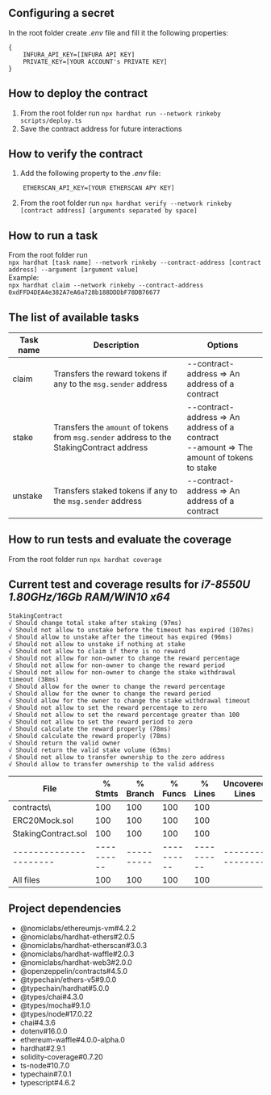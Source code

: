 ## Configuring a secret
In the root folder create *.env* file and fill it the following properties:<br/>
```
{
    INFURA_API_KEY=[INFURA API KEY]
    PRIVATE_KEY=[YOUR ACCOUNT's PRIVATE KEY]
}
```

## How to deploy the contract
1. From the root folder run ``` npx hardhat run --network rinkeby scripts/deploy.ts ```
2. Save the contract address for future interactions

## How to verify the contract
1. Add the following property to the *.env* file:<br/>
```
    ETHERSCAN_API_KEY=[YOUR ETHERSCAN APY KEY]
```
2. From the root folder run ``` npx hardhat verify --network rinkeby [contract address] [arguments separated by space] ```

## How to run a task
From the root folder run<br/>``` npx hardhat [task name] --network rinkeby --contract-address [contract address] --argument [argument value] ```<br/>Example:<br/>``` npx hardhat claim --network rinkeby --contract-address 0xdFFD4DEA4e382A7eA6a728b188DDDbF78DB76677 ```

## The list of available tasks
| Task name | Description                                                                               | Options                                                                                        |
|-----------|-------------------------------------------------------------------------------------------|------------------------------------------------------------------------------------------------|
| claim     | Transfers the reward tokens if any to the `msg.sender` address                            | --contract-address => An address of a contract                                                 |
| stake     | Transfers the `amount` of tokens from `msg.sender` address to the StakingContract address | --contract-address => An address of a contract <br/> --amount => The amount of tokens to stake |
| unstake   | Transfers staked tokens if any to the `msg.sender` address                                | --contract-address => An address of a contract                                                 |

## How to run tests and evaluate the coverage
From the root folder run ``` npx hardhat coverage ```
## Current test and coverage results for *i7-8550U 1.80GHz/16Gb RAM/WIN10 x64*
```
StakingContract
√ Should change total stake after staking (97ms)
√ Should not allow to unstake before the timeout has expired (107ms)
√ Should allow to unstake after the timeout has expired (96ms)
√ Should not allow to unstake if nothing at stake
√ Should not allow to claim if there is no reward
√ Should not allow for non-owner to change the reward percentage
√ Should not allow for non-owner to change the reward period
√ Should not allow for non-owner to change the stake withdrawal timeout (38ms)
√ Should allow for the owner to change the reward percentage
√ Should allow for the owner to change the reward period
√ Should allow for the owner to change the stake withdrawal timeout
√ Should not allow to set the reward percentage to zero
√ Should not allow to set the reward percentage greater than 100
√ Should not allow to set the reward period to zero
√ Should calculate the reward properly (78ms)
√ Should calculate the reward properly (78ms)
√ Should return the valid owner
√ Should return the valid stake volume (63ms)
√ Should not allow to transfer ownership to the zero address
√ Should allow to transfer ownership to the valid address
```
| File                   | % Stmts    | % Branch   | % Funcs    | % Lines    | Uncovered Lines  |
|------------------------|------------|------------|------------|------------|------------------|
| contracts\             | 100        | 100        | 100        | 100        |                  |
| ERC20Mock.sol          | 100        | 100        | 100        | 100        |                  |
| StakingContract.sol    | 100        | 100        | 100        | 100        |                  |
| ---------------------- | ---------- | ---------- | ---------- | ---------- | ---------------- |
| All files              | 100        | 100        | 100        | 100        |                  |

## Project dependencies
* @nomiclabs/ethereumjs-vm#4.2.2
* @nomiclabs/hardhat-ethers#2.0.5
* @nomiclabs/hardhat-etherscan#3.0.3
* @nomiclabs/hardhat-waffle#2.0.3
* @nomiclabs/hardhat-web3#2.0.0
* @openzeppelin/contracts#4.5.0
* @typechain/ethers-v5#9.0.0
* @typechain/hardhat#5.0.0
* @types/chai#4.3.0
* @types/mocha#9.1.0
* @types/node#17.0.22
* chai#4.3.6
* dotenv#16.0.0
* ethereum-waffle#4.0.0-alpha.0
* hardhat#2.9.1
* solidity-coverage#0.7.20
* ts-node#10.7.0
* typechain#7.0.1
* typescript#4.6.2